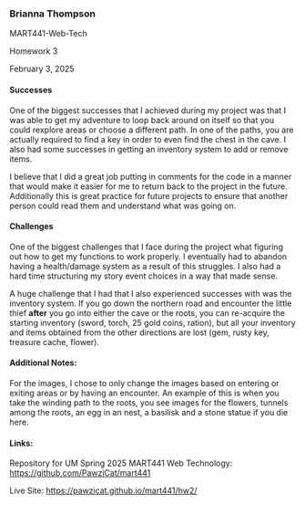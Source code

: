 ###  Brianna Thompson

MART441-Web-Tech

Homework 3

February 3, 2025

#### Successes

One of the biggest successes that I achieved during my project was that I was able to get my adventure to loop back around on itself so that you could rexplore areas or choose a different path. In one of the paths, you are actually required to find a key in order to even find the chest in the cave. I also had some successes in getting an inventory system to add or remove items.

I believe that I did a great job putting in comments for the code in a manner that would make it easier for me to return back to the project in the future. Additionally this is great practice for future projects to ensure that another person could read them and understand what was going on. 

#### Challenges 

One of the biggest challenges that I face during the project what figuring out how to get my functions to work properly. I eventually had to abandon having a health/damage system as a result of this struggles. I also had a hard time structuring my story event choices in a way that made sense. 

A huge challenge that I had that I also experienced successes with was the inventory system. If you go down the northern road and encounter the little thief **after** you go into either the cave or the roots, you can re-acquire the starting inventory (sword, torch, 25 gold coins, ration), but all your inventory and items obtained from the other directions are lost (gem, rusty key, treasure cache, flower).

#### Additional Notes:
For the images, I chose to only change the images based on entering or exiting areas or by having an encounter. An example of this is when you take the winding path to the roots, you see images for the flowers, tunnels among the roots, an egg in an nest, a basilisk and a stone statue if you die here.

#### Links:
Repository for UM Spring 2025 MART441 Web Technology:
https://github.com/PawziCat/mart441

Live Site:
https://pawzicat.github.io/mart441/hw2/